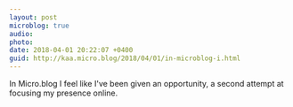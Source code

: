 ```yaml
---
layout: post
microblog: true
audio: 
photo: 
date: 2018-04-01 20:22:07 +0400
guid: http://kaa.micro.blog/2018/04/01/in-microblog-i.html
---
```

In Micro.blog  I feel like I've been given an opportunity, a second attempt at focusing my presence online. 
